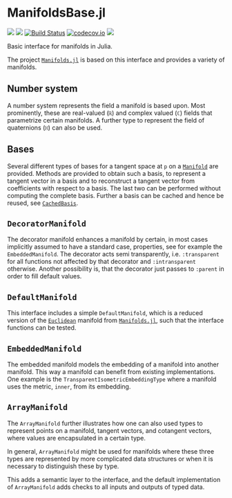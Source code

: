 # ManifoldsBase.jl
[![](https://img.shields.io/badge/docs-stable-blue.svg)](https://juliamanifolds.github.io/Manifolds.jl/stable/interface.html)
[![](https://img.shields.io/badge/docs-dev-blue.svg)](https://juliamanifolds.github.io/Manifolds.jl/latest/interface.html)
[![Build Status](https://travis-ci.org/JuliaManifolds/ManifoldsBase.jl.svg?branch=master)](https://travis-ci.org/JuliaManifolds/ManifoldsBase.jl/)
[![codecov.io](http://codecov.io/github/JuliaManifolds/ManifoldsBase.jl/coverage.svg?branch=master)](https://codecov.io/gh/JuliaManifolds/ManifoldsBase.jl/)
[![](https://img.shields.io/badge/docs-dev-blue.svg)](https://julianlsolvers.github.io/Manifolds.jl/latest/)

Basic interface for manifolds in Julia.

The project [`Manifolds.jl`](https://github.com/JuliaManifolds/Manifolds.jl)
is based on this interface and provides a variety of manifolds.

## Number system

A number system represents the field a manifold is based upon.
Most prominently, these are real-valued (`ℝ`) and complex valued (`ℂ`) fields that
parametrize certain manifolds.
A further type to represent the field of quaternions (`ℍ`) can also be used.

## Bases

Several different types of bases for a tangent space at `p` on a [`Manifold`](https://juliamanifolds.github.io/Manifolds.jl/stable/interface.html#ManifoldsBase.Manifold) are provided.
Methods are provided to obtain such a basis, to represent a tangent vector in a basis and to reconstruct a tangent vector from coefficients with respect to a basis.
The last two can be performed without computing the complete basis.
Further a basis can be cached and hence be reused, see [`CachedBasis`](https://juliamanifolds.github.io/Manifolds.jl/stable/interface.html#ManifoldsBase.CachedBasis).

## `DecoratorManifold`

The decorator manifold enhances a manifold by certain, in most cases implicitly
assumed to have a standard case, properties, see for example the `EmbeddedManifold`.
The decorator acts semi transparently, i.e. `:transparent` for all functions not affected by that
decorator and `:intransparent` otherwise. Another possibility is, that the decorator just
passes to `:parent` in order to fill default values.

## `DefaultManifold`

This interface includes a simple `DefaultManifold`, which is a reduced version
of the [`Euclidean`](https://juliamanifolds.github.io/Manifolds.jl/stable/manifolds/euclidean.html)
manifold from [`Manifolds.jl`](https://github.com/JuliaManifolds/Manifolds.jl),
such that the interface functions can be tested.

## `EmbeddedManifold`

The embedded manifold models the embedding of a manifold into another manifold.
This way a manifold can benefit from existing implementations.
One example is the `TransparentIsometricEmbeddingType` where a manifold uses the metric,
`inner`, from its embedding.

## `ArrayManifold`

The `ArrayManifold` further illustrates how one can also used types to
represent points on a manifold, tangent vectors, and cotangent vectors,
where values are encapsulated in a certain type.

In general, `ArrayManifold` might be used for manifolds where these three types are represented
by more complicated data structures or when it is necessary to distinguish these
by type.

This adds a semantic layer to the interface, and the default implementation of
`ArrayManifold` adds checks to all inputs and outputs of typed data.
